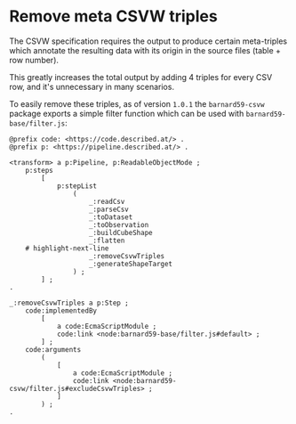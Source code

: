 # Remove meta CSVW triples

The CSVW specification requires the output to produce certain meta-triples which annotate 
the resulting data with its origin in the source files (table + row number). 

This greatly increases the total output by adding 4 triples for every CSV row, and it's unnecessary
in many scenarios.

To easily remove these triples, as of version `1.0.1` the `barnard59-csvw` package exports a simple
filter function which can be used with `barnard59-base/filter.js`:

```turtle
@prefix code: <https://code.described.at/> .
@prefix p: <https://pipeline.described.at/> .

<transform> a p:Pipeline, p:ReadableObjectMode ;
    p:steps
        [
            p:stepList
                (
                    _:readCsv
                    _:parseCsv
                    _:toDataset
                    _:toObservation
                    _:buildCubeShape
                    _:flatten
    # highlight-next-line
                    _:removeCsvwTriples
                    _:generateShapeTarget
                ) ;
        ] ;
.

_:removeCsvwTriples a p:Step ;
    code:implementedBy
        [
            a code:EcmaScriptModule ;
            code:link <node:barnard59-base/filter.js#default> ;
        ] ;
    code:arguments
        (
            [
                a code:EcmaScriptModule ;
                code:link <node:barnard59-csvw/filter.js#excludeCsvwTriples> ;
            ]
        ) ;
.
```
